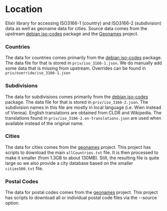 # Location

Elixir library for accessing ISO3166-1 (country) and ISO3166-2 (subdivision) data as well as geoname data for cities. Source data comes from the upstream [debian iso-codes](https://salsa.debian.org/iso-codes-team/iso-codes) package and the [Geonames](http://www.geonames.org/) project.

### Countries

The data for countries comes primarily from the [debian iso-codes](https://salsa.debian.org/iso-codes-team/iso-codes) package. The data file for that is stored in `priv/iso_3166-1.json`. We do
manually add some data that is missing from upstream. Overrides can be found in `priv/override/iso_3166-1.json`

### Subdivisions

The data for subdivisions comes primarily from the [debian iso-codes](https://salsa.debian.org/iso-codes-team/iso-codes) package. The data file for that is stored in `priv/iso_3166-2.json`. The subdivision names in this file are mostly in local language (i.e. Wien instead of Vienna). English translations are obtained from CLDR and Wikipedia. The translations found in `priv/iso_3166-2.en-translations.json` are used when available instead of the original name.

### Cities

The data for cities comes from the [geonames](http://www.geonames.org/) project. This project has scripts to download the main `allCountries.txt` file. It is then processed to make it smaller
(from 1.3GB to about 130MB). Still, the resulting file is quite large so we also provide a city database based on the smaller `cities500.txt` file.

### Postal Codes

The data for postal codes comes from the [geonames](http://www.geonames.org/) project. This project has scripts to download all or individual postal code files via the --source option.
